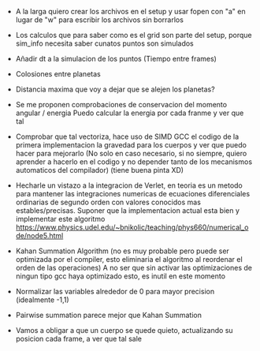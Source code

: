 - A la larga quiero crear los archivos en el setup y usar fopen con "a" en lugar
de "w" para escribir los archivos sin borrarlos

- Los calculos que para saber como es el grid son parte del setup,
porque sim_info necesita saber cunatos puntos son simulados

- Añadir dt a la simulacion de los puntos (Tiempo entre frames)

- Colosiones entre planetas

- Distancia maxima que voy a dejar que se alejen los planetas?

- Se me proponen comprobaciones de conservacion del momento angular / energia
Puedo calcular la energia por cada franme y ver que tal

- Comprobar que tal vectoriza, hace uso de SIMD GCC el codigo de la primera implementacion
la gravedad para los cuerpos y ver que puedo hacer para mejorarlo (No solo en caso necesario,
si no siempre, quiero aprender a hacerlo en el codigo y no depender tanto de los mecanismos
automaticos del compilador) (tiene buena pinta XD)

- Hecharle un vistazo a la integracion de Verlet, en teoria es un metodo para mantener las
integraciones numericas de ecuaciones diferenciales ordinarias de segundo orden con valores
conocidos mas estables/precisas. Suponer que la implementacion actual esta bien y implementar
este algoritmo
    https://www.physics.udel.edu/~bnikolic/teaching/phys660/numerical_ode/node5.html

- Kahan Summation Algorithm (no es muy probable pero puede ser optimizada por el compiler,
esto eliminaria el algoritmo al reordenar el orden de las operaciones) A no ser que sin
activar las optimizaciones de ningun tipo gcc haya optimizado esto, es inutil en este momento

- Normalizar las variables alrededor de 0 para mayor precision (idealmente -1,1)

- Pairwise summation parece mejor que Kahan Summation

- Vamos a obligar a que un cuerpo se quede quieto, actualizando su posicion cada frame, a ver que tal sale
